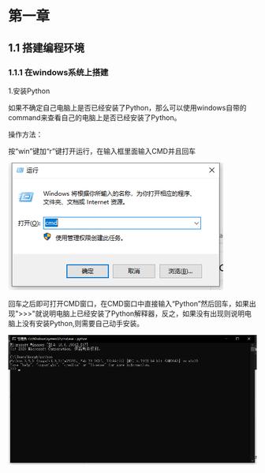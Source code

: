 # 第一章
## 1.1 搭建编程环境
### 1.1.1 在windows系统上搭建
1.安装Python

如果不确定自己电脑上是否已经安装了Python，那么可以使用windows自带的command来查看自己的电脑上是否已经安装了Python。

操作方法：

按“win”键加“r”键打开运行，在输入框里面输入CMD并且回车

![打开CMD窗口](/img/1.1.1-1.png)

回车之后即可打开CMD窗口，在CMD窗口中直接输入“Python”然后回车，如果出现">>>"就说明电脑上已经安装了Python解释器，反之，如果没有出现则说明电脑上没有安装Python,则需要自己动手安装。

![测试有没有安装Python解释器](/img/1.1.1-2.png)
